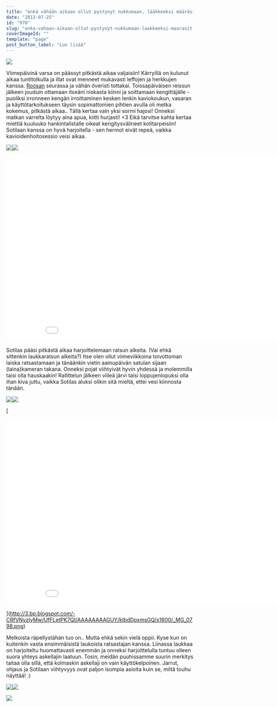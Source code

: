 ```yaml
---
title: "enkä vähään aikaan ollut pystynyt nukkumaan, lääkkeeksi määräsit liikkuvaa maisemaa."
date: "2013-07-25"
id: "978"
slug: "enka-vahaan-aikaan-ollut-pystynyt-nukkumaan-laakkeeksi-maarasit-liikkuvaa-maisemaa"
coverImageId: ""
template: "page"
post_button_label: "Lue lisää"
---
```


[![](images/solttu3.png)](http://3.bp.blogspot.com/-M-KjsGK0mcE/UfFRNvDp-cI/AAAAAAAAGVc/J53dBeKv6_8/s1600/solttu3.png)

  

Viimepäivinä varsa on päässyt pitkästä aikaa valjaisiin! Kärryillä on kulunut aikaa tuntitolkulla ja illat ovat menneet mukavasti leffojen ja herkkujen kanssa. [Roosan](http://sanoinkuvaamaton.blogspot.fi/) seurassa ja vähän överisti tottakai. Toissapäiväisen reissun jälkeen jouduin ottamaan itseäni niskasta kiinni ja soittamaan kengittäjälle - puoliksi irronneen kengän irroittaminen kesken lenkin kaviokoukun, vasaran ja käyttötarkoitukseen täysin sopimattomien pihtien avulla oli metka kokemus, pitkästä aikaa.. Tällä kertaa vain yksi sormi hajosi! Onneksi matkan varrelta löytyy aina apua, kiitti hurjasti! <3 Eikä tarvitse kahta kertaa miettiä kuuluuko hankintalistalle oikeat kengitysvälineet kotitarpeisiin! Sotilaan kanssa on hyvä harjoitella - sen hermot eivät repeä, vaikka kavioidenhoitosessio veisi aikaa.  
  

[![](images/_MG_0841.png)](http://1.bp.blogspot.com/-5tqz4zBrKhk/UfFLe1xcadI/AAAAAAAAGUc/7e4r4_pKngU/s1600/_MG_0841.png)[![](images/_MG_0808.png)](http://1.bp.blogspot.com/-OfLVqCcP-Q8/UfFLtHNmToI/AAAAAAAAGVI/cJubb22r5eo/s1600/_MG_0808.png)

  

<iframe allowfullscreen frameborder="0" height="500" src="//www.youtube.com/embed/THTReMsRNoc?rel=0" width="900"></iframe>

  

Sotilas pääsi pitkästä aikaa harjoittelemaan ratsun alkeita. (Vai ehkä sittenkin laukkaratsun alkeita?) Itse olen ollut viimeviikkoina toivottoman laiska ratsastamaan ja tänäänkin vietin aamupäivän satulan sijaan (laina)kameran takana. Onneksi pojat viihtyivät hyvin yhdessä ja molemmilla taisi olla hauskaakin! Rallittelun jälkeen viileä järvi taisi loppujenlopuksi olla ihan kiva juttu, vaikka Sotilas aluksi olikin sitä mieltä, ettei vesi kiinnosta tänään.

  

[![](images/_MG_0813.png)](http://1.bp.blogspot.com/-ZFvanEc9EsM/UfFLshYz_BI/AAAAAAAAGU8/cissiH5FSNM/s1600/_MG_0813.png)[![](images/_MG_0798.png)](http://3.bp.blogspot.com/-CRfVNyzIyMw/UfFLetPK7QI/AAAAAAAAGUY/kIbdDpxmsGQ/s1600/_MG_0798.png)

  

[

<iframe allowfullscreen frameborder="0" height="500" iframe="" src="//www.youtube.com/v/H6NfMRT64Ow?rel=0" width="900"></div></a></iframe>

](http://3.bp.blogspot.com/-CRfVNyzIyMw/UfFLetPK7QI/AAAAAAAAGUY/kIbdDpxmsGQ/s1600/_MG_0798.png)

  

Melkoista räpellystähän tuo on.. Mutta ehkä sekin vielä oppii. Kyse kun on kuitenkin vasta ensimmäisistä laukoista ratsastajan kanssa. Liinassa laukkaa on harjoiteltu huomattavasti enemmän ja onneksi harjoittelulla tuntuu olleen suora yhteys askellajin laatuun. Tosin, meidän puuhissamme suurin merkitys taitaa olla sillä, että kolmaskin askellaji on vain käyttökelpoinen. Jarrut, ohjaus ja Sotilaan viihtyvyys ovat paljon isompia asioita kuin se, miltä touhu näyttää! :)

  

[![](images/_MG_0856.png)](http://4.bp.blogspot.com/-hRX3CbG2_as/UfFLfU-rLBI/AAAAAAAAGUg/kG-JLP0RLjo/s1600/_MG_0856.png)[![](images/_MG_0917.png)](http://4.bp.blogspot.com/-ZkBNQ59gl_Y/UfFLhR22ReI/AAAAAAAAGU0/WQLXsb1Ne8M/s1600/_MG_0917.png)

  

[![](images/ak.png)](http://4.bp.blogspot.com/-K2BELheMaRg/UfFX1sLjIdI/AAAAAAAAGVs/2c2IhUC4UPw/s1600/ak.png)
